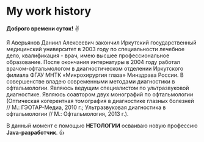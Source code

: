 # My work history
**Доброго времени суток!**
✌️

Я Аверьянов Даниил Алексеевич закончил Иркутский государственный медицинский университет в 2003 году по специальности лечебное дело, квалификация - врач, имею высшее профессиональное образование.
После окончания интернатуры в 2004 году работал врачом-офтальмологом в диагностическом отделении Иркутского филиала ФГАУ МНТК «Микрохирургия глаза» Минздрава России. В совершенстве владею современными методами диагностики в офтальмологии. Являюсь ведущим специалистом по ультразвуковой диагностике. 
Являюсь соавтором двух монографий по офтальмологии (Оптическая когерентная томография в диагностике глазных болезней // М.: ГЭОТАР-Медиа, 2010 г.; Ультразвуковая диагностика в офтальмологии // М.: Офтальмология, 2013 г.).


В данный момент с помощью __НЕТОЛОГИИ__ осваиваю новую профессию **Java-разработчик**.
👍

